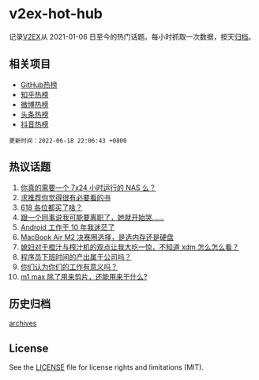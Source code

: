 # v2ex-hot-hub

 记录[V2EX](https://www.v2ex.com/)从 2021-01-06 日至今的热门话题。每小时抓取一次数据，按天[归档](archives)。
 
 ## 相关项目

- [GitHub热榜](https://github.com/lonnyzhang423/github-hot-hub)
- [知乎热榜](https://github.com/lonnyzhang423/zhihu-hot-hub)
- [微博热榜](https://github.com/lonnyzhang423/weibo-hot-hub)
- [头条热榜](https://github.com/lonnyzhang423/toutiao-hot-hub)
- [抖音热榜](https://github.com/lonnyzhang423/douyin-hot-hub)


 `更新时间：2022-06-18 22:06:43 +0800`

## 热议话题

1. [你真的需要一个 7x24 小时运行的 NAS 么？](https://www.v2ex.com/t/860428)
1. [求推荐你觉得很有必要看的书](https://www.v2ex.com/t/860479)
1. [618 各位都买了啥？](https://www.v2ex.com/t/860489)
1. [跟一个同事说我可能要离职了，她就开始哭……](https://www.v2ex.com/t/860441)
1. [Android 工作干 10 年我迷茫了](https://www.v2ex.com/t/860443)
1. [MacBook Air M2 决赛圈选择，是选内存还是硬盘](https://www.v2ex.com/t/860465)
1. [媳妇对于橙汁与榨汁机的观点让我大吃一惊，不知道 xdm 怎么怎么看？](https://www.v2ex.com/t/860392)
1. [程序员下班时间的产出属于公司吗？](https://www.v2ex.com/t/860394)
1. [你们认为你们的工作有意义吗？](https://www.v2ex.com/t/860422)
1. [m1 max 除了用来剪片，还能用来干什么?](https://www.v2ex.com/t/860419)

## 历史归档

[archives](archives)

## License

See the [LICENSE](LICENSE) file for license rights and limitations (MIT).
